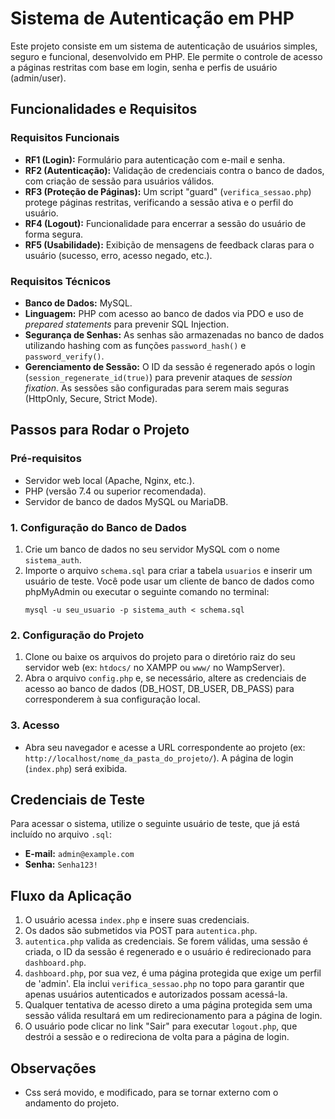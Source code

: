 # Sistema de Autenticação em PHP

Este projeto consiste em um sistema de autenticação de usuários simples, seguro e funcional, desenvolvido em PHP. Ele permite o controle de acesso a páginas restritas com base em login, senha e perfis de usuário (admin/user).

## Funcionalidades e Requisitos

### Requisitos Funcionais
- **RF1 (Login):** Formulário para autenticação com e-mail e senha.
- **RF2 (Autenticação):** Validação de credenciais contra o banco de dados, com criação de sessão para usuários válidos.
- **RF3 (Proteção de Páginas):** Um script "guard" (`verifica_sessao.php`) protege páginas restritas, verificando a sessão ativa e o perfil do usuário.
- **RF4 (Logout):** Funcionalidade para encerrar a sessão do usuário de forma segura.
- **RF5 (Usabilidade):** Exibição de mensagens de feedback claras para o usuário (sucesso, erro, acesso negado, etc.).

### Requisitos Técnicos
- **Banco de Dados:** MySQL.
- **Linguagem:** PHP com acesso ao banco de dados via PDO e uso de *prepared statements* para prevenir SQL Injection.
- **Segurança de Senhas:** As senhas são armazenadas no banco de dados utilizando hashing com as funções `password_hash()` e `password_verify()`.
- **Gerenciamento de Sessão:** O ID da sessão é regenerado após o login (`session_regenerate_id(true)`) para prevenir ataques de *session fixation*. As sessões são configuradas para serem mais seguras (HttpOnly, Secure, Strict Mode).

## Passos para Rodar o Projeto

### Pré-requisitos
- Servidor web local (Apache, Nginx, etc.).
- PHP (versão 7.4 ou superior recomendada).
- Servidor de banco de dados MySQL ou MariaDB.

### 1. Configuração do Banco de Dados
1.  Crie um banco de dados no seu servidor MySQL com o nome `sistema_auth`.
2.  Importe o arquivo `schema.sql` para criar a tabela `usuarios` e inserir um usuário de teste. Você pode usar um cliente de banco de dados como phpMyAdmin ou executar o seguinte comando no terminal:
    ```shell
    mysql -u seu_usuario -p sistema_auth < schema.sql
    ```

### 2. Configuração do Projeto
1.  Clone ou baixe os arquivos do projeto para o diretório raiz do seu servidor web (ex: `htdocs/` no XAMPP ou `www/` no WampServer).
2.  Abra o arquivo `config.php` e, se necessário, altere as credenciais de acesso ao banco de dados (DB_HOST, DB_USER, DB_PASS) para corresponderem à sua configuração local.

### 3. Acesso
- Abra seu navegador e acesse a URL correspondente ao projeto (ex: `http://localhost/nome_da_pasta_do_projeto/`). A página de login (`index.php`) será exibida.

## Credenciais de Teste

Para acessar o sistema, utilize o seguinte usuário de teste, que já está incluído no arquivo `.sql`:

-   **E-mail:** `admin@example.com`
-   **Senha:** `Senha123!`

## Fluxo da Aplicação

1.  O usuário acessa `index.php` e insere suas credenciais.
2.  Os dados são submetidos via POST para `autentica.php`.
3.  `autentica.php` valida as credenciais. Se forem válidas, uma sessão é criada, o ID da sessão é regenerado e o usuário é redirecionado para `dashboard.php`.
4.  `dashboard.php`, por sua vez, é uma página protegida que exige um perfil de 'admin'. Ela inclui `verifica_sessao.php` no topo para garantir que apenas usuários autenticados e autorizados possam acessá-la.
5.  Qualquer tentativa de acesso direto a uma página protegida sem uma sessão válida resultará em um redirecionamento para a página de login.
6.  O usuário pode clicar no link "Sair" para executar `logout.php`, que destrói a sessão e o redireciona de volta para a página de login.

## Observações
- Css será movido, e modificado, para se tornar externo com o andamento do projeto. 